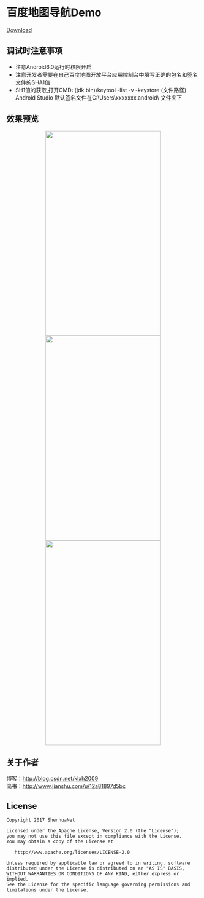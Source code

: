 # 百度地图导航Demo

[Download](https://github.com/shenhuanet/AndroidOpen/raw/master/--Downloads/BaiduNav.zip)

## 调试时注意事项
- 注意Android6.0运行时权限开启
- 注意开发者需要在自己百度地图开放平台应用控制台中填写正确的包名和签名文件的SHA1值
- SH1值的获取,打开CMD: (jdk.bin)\keytool -list -v -keystore (文件路径) 
Android Studio 默认签名文件在C:\Users\xxxxxxx\.android\ 文件夹下

## 效果预览
<div align="center">
	<img width="300" height="533" src="https://github.com/shenhuanet/AndroidOpen/blob/master/baidunav/screenshot/img_home.png"/>
	<img width="300" height="533" src="https://github.com/shenhuanet/AndroidOpen/blob/master/baidunav/screenshot/img_find.png"/>
	<img width="300" height="533" src="https://github.com/shenhuanet/AndroidOpen/blob/master/baidunav/screenshot/img_path.png"/>
</div>

## 关于作者
博客：http://blog.csdn.net/klxh2009<br>
简书：http://www.jianshu.com/u/12a81897d5bc

## License

    Copyright 2017 ShenhuaNet

    Licensed under the Apache License, Version 2.0 (the "License");
    you may not use this file except in compliance with the License.
    You may obtain a copy of the License at

       http://www.apache.org/licenses/LICENSE-2.0

    Unless required by applicable law or agreed to in writing, software
    distributed under the License is distributed on an "AS IS" BASIS,
    WITHOUT WARRANTIES OR CONDITIONS OF ANY KIND, either express or implied.
    See the License for the specific language governing permissions and
    limitations under the License.